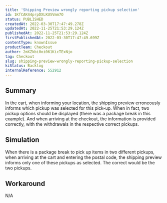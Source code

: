 ```yaml
---
title: 'Shipping Preview wrongly reporting pickup selection'
id: 1KfCAK44prpDXLKUSVmm7O
status: PUBLISHED
createdAt: 2022-03-30T17:47:49.278Z
updatedAt: 2022-11-25T21:53:29.124Z
publishedAt: 2022-11-25T21:53:29.124Z
firstPublishedAt: 2022-03-30T17:47:49.699Z
contentType: knownIssue
productTeam: Checkout
author: 2mXZkbi0oi061KicTExNjo
tag: Checkout
slug: shipping-preview-wrongly-reporting-pickup-selection
kiStatus: Backlog
internalReference: 552912
---
```


## Summary


In the cart, when informing your location, the shipping preview erroneously informs which pickup was selected for this pick-up. When in fact, two pickup options should be displayed (there was a package break in this example). And when arriving at the checkout, the information is provided correctly, with the withdrawals in the respective correct pickups.



## Simulation


When there is a package break to pick up items in two different pickups, when arriving at the cart and entering the postal code, the shipping preview informs only one of these pickups as selected. The correct would be the two pickups.



## Workaround


N/A

